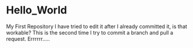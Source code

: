 # Hello_World
My First Repository
I have tried to edit it after I already committed it, is that workable?
This is the second time I try to commit a branch and pull a request.
Errrrrr.....

